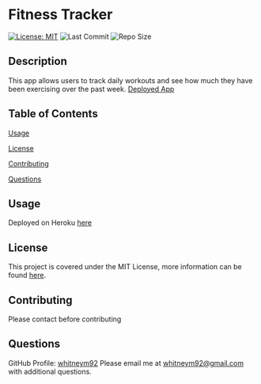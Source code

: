 # Fitness Tracker
  [![License: MIT](https://img.shields.io/badge/License-MIT-yellow.svg)](https://opensource.org/licenses/MIT) ![Last Commit](https://img.shields.io/github/last-commit/whitneym92/workout_tracker) ![Repo Size](https://img.shields.io/github/repo-size/whitneym92/workout_tracker)

## Description
This app allows users to track daily workouts and see how much they have been exercising over the past week. 
[Deployed App](https://hidden-temple-07152.herokuapp.com/)
  
## Table of Contents

[Usage](#Usage)

[License](#License)

[Contributing](#Contributing)

[Questions](#Questions)
  
  
## Usage
Deployed on Heroku [here](https://hidden-temple-07152.herokuapp.com/)
  
## License
This project is covered under the MIT License, more information can be found [here](https://opensource.org/licenses/MIT).

## Contributing
Please contact before contributing
 
## Questions 
GitHub Profile: [whitneym92](http://github.com/whitneym92)
Please email me at whitneym92@gmail.com with additional questions.